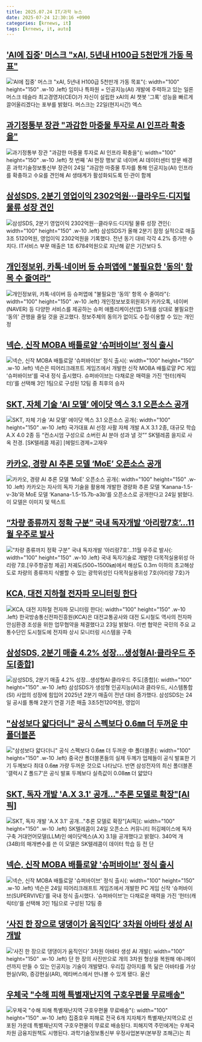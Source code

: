 ```yaml
---
title: 2025.07.24 IT/과학 뉴스
date: 2025-07-24 12:30:16 +0900
categories: [krnews, it]
tags: [krnews, it, auto]
---
```

## ['AI에 집중' 머스크 "xAI, 5년내 H100급 5천만개 가동 목표"](https://n.news.naver.com/mnews/article/001/0015525979)

!['AI에 집중' 머스크 "xAI, 5년내 H100급 5천만개 가동 목표"](https://mimgnews.pstatic.net/image/origin/001/2025/07/24/15525979.jpg?type=nf220_150){: width="100" height="150" .w-10 .left}
임미나 특파원 = 인공지능(AI) 개발에 주력하고 있는 일론 머스크 테슬라 최고경영자(CEO)가 자신이 설립한 xAI의 AI 챗봇 '그록' 성능을 빠르게 끌어올리겠다는 포부를 밝혔다. 머스크는 22일(현지시간) 엑스

## [과기정통부 장관 "과감한 마중물 투자로 AI 인프라 확충을"](https://n.news.naver.com/mnews/article/001/0015526660)

![과기정통부 장관 "과감한 마중물 투자로 AI 인프라 확충을"](https://mimgnews.pstatic.net/image/origin/001/2025/07/24/15526660.jpg?type=nf220_150){: width="100" height="150" .w-10 .left}
첫 번째 'AI 현장 행보'로 네이버 AI 데이터센터 방문 배경훈 과학기술정보통신부 장관이 24일 "과감한 마중물 투자를 통해 인공지능(AI) 인프라를 확충하고 수요를 견인해 AI 생태계가 활성화되도록 민·관이 함께

## [삼성SDS, 2분기 영업이익 2302억원···클라우드·디지털 물류 성장 견인](https://n.news.naver.com/mnews/article/030/0003334760)

![삼성SDS, 2분기 영업이익 2302억원···클라우드·디지털 물류 성장 견인](https://mimgnews.pstatic.net/image/origin/030/2025/07/24/3334760.jpg?type=nf220_150){: width="100" height="150" .w-10 .left}
삼성SDS가 올해 2분기 잠정 실적으로 매출 3조 5120억원, 영업이익 2302억원을 기록했다. 전년 동기 대비 각각 4.2% 증가한 수치다. IT서비스 부문 매출은 1조 6784억원으로 지난해 같은 기간보다 5.

## [개인정보위, 카톡·네이버 등 슈퍼앱에 "불필요한 '동의' 항목 수 줄여라"](https://n.news.naver.com/mnews/article/277/0005627499)

![개인정보위, 카톡·네이버 등 슈퍼앱에 "불필요한 '동의' 항목 수 줄여라"](https://mimgnews.pstatic.net/image/origin/277/2025/07/24/5627499.jpg?type=nf220_150){: width="100" height="150" .w-10 .left}
개인정보보호위원회가 카카오톡, 네이버(NAVER) 등 다양한 서비스를 제공하는 슈퍼 애플리케이션(앱) 5개를 상대로 불필요한 '동의' 관행을 줄일 것을 권고했다. 정보주체의 동의가 없이도 수집·이용할 수 있는 개인정

## [넥슨, 신작 MOBA 배틀로얄 ‘슈퍼바이브’ 정식 출시](https://n.news.naver.com/mnews/article/005/0001791713)

![넥슨, 신작 MOBA 배틀로얄 ‘슈퍼바이브’ 정식 출시](https://mimgnews.pstatic.net/image/origin/005/2025/07/24/1791713.jpg?type=nf220_150){: width="100" height="150" .w-10 .left}
넥슨은 띠어리크래프트 게임즈에서 개발한 신작 MOBA 배틀로얄 PC 게임 ‘슈퍼바이브’를 국내 정식 출시했다. 슈퍼바이브는 다채로운 매력을 가진 ‘헌터(캐릭터)’를 선택해 3인 1팀으로 구성된 12팀 중 최후의 승자

## [SKT, 자체 기술 ‘AI 모델’ 에이닷 엑스 3.1 오픈소스 공개](https://n.news.naver.com/mnews/article/016/0002504294)

![SKT, 자체 기술 ‘AI 모델’ 에이닷 엑스 3.1 오픈소스 공개](https://mimgnews.pstatic.net/image/origin/016/2025/07/24/2504294.jpg?type=nf220_150){: width="100" height="150" .w-10 .left}
국가대표 AI 선정 사활 자체 개발 A.X 3.1 2종, 대규모 학습 A.X 4.0 2종 등 “컨소시엄 구성으로 소버린 AI 분야 성과 낼 것”” SK텔레콤 을지로 사옥 전경. [SK텔레콤 제공] [헤럴드경제=고재우

## [카카오, 경량 AI 추론 모델 ‘MoE’ 오픈소스 공개](https://n.news.naver.com/mnews/article/366/0001095192)

![카카오, 경량 AI 추론 모델 ‘MoE’ 오픈소스 공개](https://mimgnews.pstatic.net/image/origin/366/2025/07/24/1095192.jpg?type=nf220_150){: width="100" height="150" .w-10 .left}
카카오는 자사의 독자 기술을 활용해 개발한 경량화 추론 모델 ‘Kanana-1.5-v-3b’와 MoE 모델 ‘Kanana-1.5-15.7b-a3b’를 오픈소스로 공개한다고 24일 밝혔다. 이 모델은 이미지 및 텍스트

## [“차량 종류까지 정확 구분” 국내 독자개발 ‘아리랑7호’…11월 우주로 발사](https://n.news.naver.com/mnews/article/016/0002504379)

![“차량 종류까지 정확 구분” 국내 독자개발 ‘아리랑7호’…11월 우주로 발사](https://mimgnews.pstatic.net/image/origin/016/2025/07/24/2504379.jpg?type=nf220_150){: width="100" height="150" .w-10 .left}
국내 독자기술로 개발한 다목적실용위성 아리랑 7호.[우주항공청 제공] 저궤도(500~1500㎞)에서 해상도 0.3ｍ 이하의 초고해상도로 차량의 종류까지 식별할 수 있는 광학위성인 다목적실용위성 7호(아리랑 7호)가

## [KCA, 대전 지하철 전자파 모니터링 한다](https://n.news.naver.com/mnews/article/003/0013379996)

![KCA, 대전 지하철 전자파 모니터링 한다](https://mimgnews.pstatic.net/image/origin/003/2025/07/23/13379996.jpg?type=nf220_150){: width="100" height="150" .w-10 .left}
한국방송통신전파진흥원(KCA)은 대전교통공사와 대전 도시철도 역사의 전자파 안심환경 조성을 위한 업무협약을 체결했다고 23일 밝혔다. 이번 협약은 국민의 주요 교통수단인 도시철도에 전자파 상시 모니터링 시스템을 구축

## [삼성SDS, 2분기 매출 4.2% 성장…생성형AI·클라우드 주도[종합]](https://n.news.naver.com/mnews/article/092/0002383344)

![삼성SDS, 2분기 매출 4.2% 성장…생성형AI·클라우드 주도[종합]](https://mimgnews.pstatic.net/image/origin/092/2025/07/24/2383344.jpg?type=nf220_150){: width="100" height="150" .w-10 .left}
삼성SDS가 생성형 인공지능(AI)과 클라우드, 시스템통합(SI) 사업의 성장에 힘입어 2025년 2분기 매출이 전년 대비 증가했다. 삼성SDS는 24일 공시를 통해 2분기 연결 기준 매출 3조5천120억원, 영업이

## ["삼성보다 얇다더니" 공식 스펙보다 0.6㎜ 더 두꺼운 中 폴더블폰](https://n.news.naver.com/mnews/article/003/0013382093)

!["삼성보다 얇다더니" 공식 스펙보다 0.6㎜ 더 두꺼운 中 폴더블폰](https://mimgnews.pstatic.net/image/origin/003/2025/07/24/13382093.jpg?type=nf220_150){: width="100" height="150" .w-10 .left}
중국산 폴더블폰들의 실제 두께가 업체들이 공식 발표한 기기 두께보다 최대 0.6㎜ 가량 두꺼운 것으로 나타났다. 반면 삼성전자의 최신 폴더블폰 '갤럭시 Z 폴드7'은 공식 발표 두께보다 실측값이 0.08㎜ 더 얇았다

## [SKT, 독자 개발 'A.X 3.1' 공개…"추론 모델로 확장"[AI픽]](https://n.news.naver.com/mnews/article/001/0015526316)

![SKT, 독자 개발 'A.X 3.1' 공개…"추론 모델로 확장"[AI픽]](https://mimgnews.pstatic.net/image/origin/001/2025/07/24/15526316.jpg?type=nf220_150){: width="100" height="150" .w-10 .left}
SK텔레콤이 24일 오픈소스 커뮤니티 허깅페이스에 독자 구축 거대언어모델(LLM)인 에이닷엑스(A.X) 3.1을 공개했다고 밝혔다. 340억 개(34B)의 매개변수를 쓴 이 모델은 SK텔레콤이 데이터 학습 등 전 단

## [넥슨, 신작 MOBA 배틀로얄 '슈퍼바이브' 정식 출시](https://n.news.naver.com/mnews/article/003/0013381839)

![넥슨, 신작 MOBA 배틀로얄 '슈퍼바이브' 정식 출시](https://mimgnews.pstatic.net/image/origin/003/2025/07/24/13381839.jpg?type=nf220_150){: width="100" height="150" .w-10 .left}
넥슨은 24일 띠어리크래프트 게임즈에서 개발한 PC 게임 신작 ‘슈퍼바이브(SUPERVIVE)’를 국내 정식 출시했다. ‘슈퍼바이브’는 다채로운 매력을 가진 ‘헌터(캐릭터)’를 선택해 3인 1팀으로 구성된 12팀 중

## [‘사진 한 장으로 댕댕이가 움직인다’ 3차원 아바타 생성 AI 개발](https://n.news.naver.com/mnews/article/011/0004513014)

![‘사진 한 장으로 댕댕이가 움직인다’ 3차원 아바타 생성 AI 개발](https://mimgnews.pstatic.net/image/origin/011/2025/07/24/4513014.jpg?type=nf220_150){: width="100" height="150" .w-10 .left}
단 한 장의 사진만으로 개의 3차원 형상을 복원해 애니메이션까지 만들 수 있는 인공지능 기술이 개발됐다. 우리집 강아지를 똑 닮은 아바타를 가상현실(VR), 증강현실(AR), 메타버스에서 만나볼 수 있게 됐다. 울산

## [우체국 "수해 피해 특별재난지역 구호우편물 무료배송"](https://n.news.naver.com/mnews/article/031/0000951413)

![우체국 "수해 피해 특별재난지역 구호우편물 무료배송"](https://mimgnews.pstatic.net/image/origin/031/2025/07/24/951413.jpg?type=nf220_150){: width="100" height="150" .w-10 .left}
집중호우 피해로 전국 6개 지자체가 특별재난지역으로 선포된 가운데 특별재난지역 구호우편물이 무료로 배송된다. 피해지역 주민에게는 우체국 차원 금융지원책도 시행된다. 과학기술정보통신부 우정사업본부(본부장 조해근)는 최

